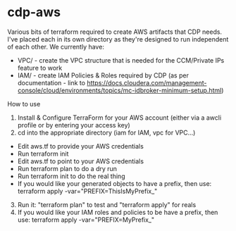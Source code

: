 # cdp-aws
 
Various bits of terraform required to create AWS artifacts that CDP needs.  I've placed each in its own directory as they're designed to run independent of each other.  We currently have:
- VPC/ - create the VPC structure that is needed for the CCM/Private IPs feature to work
- IAM/ - create IAM Policies & Roles required by CDP (as per documentation - link to https://docs.cloudera.com/management-console/cloud/environments/topics/mc-idbroker-minimum-setup.html)

How to use

1. Install & Configure TerraForm for your AWS account (either via a awcli profile or by entering your access key)
2. cd into the appropriate directory (iam for IAM, vpc for VPC...)
- Edit aws.tf to provide your AWS credentials
- Run terraform init
- Edit aws.tf to point to your AWS credentials
- Run terraform plan to do a dry run
- Run terraform init to do the real thing
- If you would like your generated objects to have a prefix, then use:
   terraform apply -var="PREFIX=ThisIsMyPrefix_"

3. Run it: "terraform plan" to test and "terraform apply" for reals
4. If you would like your IAM roles and policies to be have a prefix, then use:
    terraform apply -var="PREFIX=MyPrefix_"

